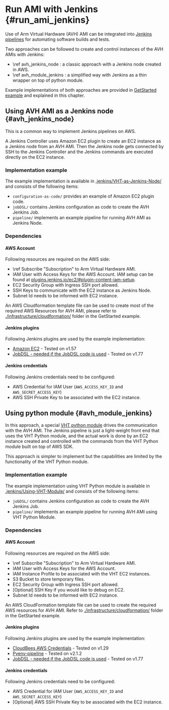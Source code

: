 # Run AMI with Jenkins {#run_ami_jenkins}

Use of Arm Virtual Hardware (AVH) AMI can be integrated into [Jenkins pipelines](https://www.jenkins.io/) for automating software builds and tests.

Two approaches can be followed to create and control instances of the AVH AMIs with Jenkins:
- \ref avh_jenkins_node : a classic approach with a Jenkins node created in AWS.
- \ref avh_module_jenkins : a simplified way with Jenkins as a thin wrapper on top of python module.

Example implementations of both approaches are provided in [GetStarted example](https://github.com/ARM-software/VHT-GetStarted/) and explained in this chapter.

## Using AVH AMI as a Jenkins node {#avh_jenkins_node}
This is a common way to implement Jenkins pipelines on AWS.

A Jenkins Controller uses Amazon EC2 plugin to create an EC2 instance as a Jenkins node from an AVH AMI. Then the Jenkins node gets connected by SSH to the Jenkins Controller and the Jenkins commands are executed directly on the EC2 instance.

### Implementation example
The example implementation is available in [.jenkins/VHT-as-Jenkins-Node/](https://github.com/ARM-software/VHT-GetStarted/tree/main/.jenkins/VHT-as-Jenkins-Node/) and consists of the following items:

- `configuration-as-code/` provides an example of Amazon EC2 plugin code.
- `jobDSL/`  contains Jenkins configuration as code to create the AVH Jenkins Job.
- `pipeline/`  implements an example pipeline for running AVH AMI as Jenkins Node.

### Dependencies
#### AWS Account

Following resources are required on the AWS side:

- \ref Subscribe "Subscription" to Arm Virtual Hardware AMI.
- IAM User with Access Keys for the AWS Account. IAM setup can be found at [plugins.jenkins.io/ec2/#plugin-content-iam-setup](https://plugins.jenkins.io/ec2/#plugin-content-iam-setup).
- EC2 Security Group with Ingress SSH port allowed.
- SSH Keys to communicate with the EC2 instance as Jenkins Node.
- Subnet Id needs to be informed with EC2 instance.

An AWS Cloudformation template file can be used to create most of the required AWS Resources for AVH AMI, please refer to [./infrastructure/cloudformation/](https://github.com/ARM-software/VHT-GetStarted/tree/main/infrastructure/cloudformation) folder in the GetStarted example.

#### Jenkins plugins
Following Jenkins plugins are used by the example implementation:

- [Amazon EC2](https://plugins.jenkins.io/ec2/) - Tested on v1.57
- [JobDSL - needed if the JobDSL code is used](https://plugins.jenkins.io/job-dsl/) - Tested on v1.77

#### Jenkins credentials
Following Jenkins credentials need to be configured:
- AWS Credential for IAM User (`AWS_ACCESS_KEY_ID` and `AWS_SECRET_ACCESS_KEY`)
- AWS SSH Private Key to be associated with the EC2 instance.

## Using python module {#avh_module_jenkins}
In this approach, a special [VHT python module](https://github.com/ARM-software/VHT/tree/main/infrastructure/python_resources) drives the communication with the AVH AMI. The Jenkins pipeline is just a light-weight front end that uses the VHT Python module, and the actual work is done by an EC2 instance created and controlled with the commands from the VHT Python module built on top of AWS SDK.

This approach is simpler to implement but the capabilities are limited by the functionality of the VHT Python module.

### Implementation example
The example implementation using VHT Python module is available in [.jenkins/Using-VHT-Module/](https://github.com/ARM-software/VHT-GetStarted/tree/main/.jenkins/Using-VHT-Module) and consists of the following items:

- `jobDSL/`  contains Jenkins configuration as code to create the AVH Jenkins Job.
- `pipeline/`  implements an example pipeline for running AVH AMI using VHT Python Module.

### Dependencies
#### AWS Account

Following resources are required on the AWS side:

- \ref Subscribe "Subscription" to Arm Virtual Hardware AMI.
- IAM User with Access Keys for the AWS Account.
- IAM Instance Profile to be associated with the VHT EC2 instances.
- S3 Bucket to store temporary files.
- EC2 Security Group with Ingress SSH port allowed.
- [Optional] SSH Key if you would like to debug on EC2.
- Subnet Id needs to be informed with EC2 instance.

An AWS CloudFormation template file can be used to create the required AWS resources for AVH AMI. Refer to   [./infrastructure/cloudformation/](https://github.com/ARM-software/VHT-GetStarted/tree/main/infrastructure/cloudformation) folder in the GetStarted example.

#### Jenkins plugins
Following Jenkins plugins are used by the example implementation:

- [CloudBees AWS Credentials](https://plugins.jenkins.io/aws-credentials/) - Tested on v1.29
- [Pyenv-pipeline](https://plugins.jenkins.io/pyenv-pipeline/) - Tested on v2.1.2
- [JobDSL - needed if the JobDSL code is used](https://plugins.jenkins.io/job-dsl/) - Tested on v1.77

#### Jenkins credentials
Following Jenkins credentials need to be configured:
- AWS Credential for IAM User (`AWS_ACCESS_KEY_ID` and `AWS_SECRET_ACCESS_KEY`)
- [Optional] AWS SSH Private Key to be associated with the EC2 instance.